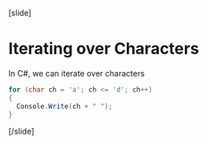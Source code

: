 [slide]
# Iterating over Characters
In C#, we can iterate over characters
```csharp
for (char ch = 'a'; ch <= 'd'; ch++)
{
  Console.Write(ch + " ");
}
```
[/slide]